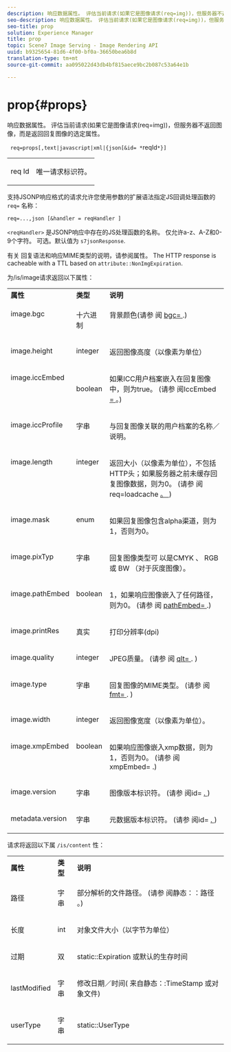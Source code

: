 ```yaml
---
description: 响应数据属性。 评估当前请求(如果它是图像请求(req=img))，但服务器不返回图像，而是返回回复图像的选定属性。
seo-description: 响应数据属性。 评估当前请求(如果它是图像请求(req=img))，但服务器不返回图像，而是返回回复图像的选定属性。
seo-title: prop
solution: Experience Manager
title: prop
topic: Scene7 Image Serving - Image Rendering API
uuid: b9325654-81d6-4f00-bf0a-36650bea6b8d
translation-type: tm+mt
source-git-commit: aa095022d43db4bf815aece9bc2b087c53a64e1b

---
```



# prop{#props}

响应数据属性。 评估当前请求(如果它是图像请求(req=img))，但服务器不返回图像，而是返回回复图像的选定属性。

` req=props[,text|javascript|xml|{json[&id= *`reqId`*}]`

<table id="simpletable_A9FCC880171B4A9DBAE28413AFDF75F7"> 
 <tr class="strow"> 
  <td class="stentry"> <p> <span class="codeph"> req <span class="varname"> Id </span></span> </p> </td> 
  <td class="stentry"> <p>唯一请求标识符。 </p> </td> 
 </tr> 
</table>

支持JSONP响应格式的请求允许您使用参数的扩展语法指定JS回调处理函数的 `req=` 名称：

`req=...,json [&handler = reqHandler ]`

`<reqHandler>` 是JSONP响应中存在的JS处理函数的名称。 仅允许a-z、A-Z和0-9个字符。 可选。默认值为 `s7jsonResponse`.

有关 [](../../../../../../is-api/http-ref/image-serving-api-ref/c-http-protocol-reference/c-response-data/c-properties/c-properties.md#concept-49c609fd6de942cab422ee412353c9d9) 回复语法和响应MIME类型的说明，请参阅属性。 The HTTP response is cacheable with a TTL based on `attribute::NonImgExpiration`.

为/is/image请求返回以下属性：

<table id="table_9665612ED7D24C07AAF75D953C0FEB36"> 
 <tbody> 
  <tr> 
   <td> <b> 属性</b> </td> 
   <td> <b> 类型</b> </td> 
   <td> <b> 说明</b> </td> 
  </tr> 
  <tr valign="top"> 
   <td> <p> <span class="codeph"> image.bgc </span> </p> </td> 
   <td> <p> 十六进制 </p> </td> 
   <td> <p> 背景颜色(请参 <span class="codeph"> 阅 <a href="../../../../../../is-api/http-ref/image-serving-api-ref/c-http-protocol-reference/c-command-reference/r-bgc.md#reference-53376175f617446fbe5c69120f834b88" type="reference" format="dita" scope="local"> bgc= </a> </span>.) </p> </td> 
  </tr> 
  <tr valign="top"> 
   <td valign="top"> <p> <span class="codeph"> image.height </span> </p> </td> 
   <td> <p> integer </p> </td> 
   <td> <p> 返回图像高度（以像素为单位） </p> </td> 
  </tr> 
  <tr> 
   <td valign="top"> <p> <span class="codeph"> image.iccEmbed </span> </p> </td> 
   <td> <p> boolean </p> </td> 
   <td> <p> 如果ICC用户档案嵌入在回复图像中，则为true。 (请参 <span class="codeph"> 阅IccEmbed <a href="../../../../../../is-api/http-ref/image-serving-api-ref/c-http-protocol-reference/c-command-reference/r-iccembed.md#reference-e3b774fb322046a2a6dde3a7bab5583e" type="reference" format="dita" scope="local"> = </a></span>。) </p> </td> 
  </tr> 
  <tr valign="top"> 
   <td> <p> <span class="codeph"> image.iccProfile </span> </p> </td> 
   <td> <p> 字串 </p> </td> 
   <td> <p> 与回复图像关联的用户档案的名称／说明。 </p> </td> 
  </tr> 
  <tr valign="top"> 
   <td> <p> <span class="codeph"> image.length </span> </p> </td> 
   <td> <p> integer </p> </td> 
   <td> <p> 返回大小（以像素为单位），不包括HTTP头；如果服务器之前未缓存回复图像数据，则为0。 (请参 <span class="codeph"> 阅req=loadcache <a href="../../../../../../is-api/http-ref/image-serving-api-ref/c-http-protocol-reference/c-command-reference/r-req/r-req.md#reference-907cdb4a97034db7ad94695f25552e76" type="reference" format="dita" scope="local"> 。 </a></span>) </p> </td> 
  </tr> 
  <tr valign="top"> 
   <td> <p> <span class="codeph"> image.mask </span> </p> </td> 
   <td> <p> enum </p> </td> 
   <td> <p> 如果回复图像包含alpha渠道，则为1，否则为0。 </p> </td> 
  </tr> 
  <tr valign="top"> 
   <td> <p> <span class="codeph"> image.pixTyp </span> </p> </td> 
   <td> <p> 字串 </p> </td> 
   <td> <p> 回复图像类型可 <span class="codeph"> 以是CMYK </span>、 <span class="codeph"> RGB </span> 或 <span class="codeph"> BW </span> （对于灰度图像）。 </p> </td> 
  </tr> 
  <tr valign="top"> 
   <td> <p> <span class="codeph"> image.pathEmbed </span> </p> </td> 
   <td> <p> boolean </p> </td> 
   <td> <p> 1，如果响应图像嵌入了任何路径，则为0。 (请参 <span class="codeph"> 阅 <a href="../../../../../../is-api/http-ref/image-serving-api-ref/c-http-protocol-reference/c-command-reference/r-pathembed.md#reference-9ccf0771d6634cf68c1c9c33cd428301" type="reference" format="dita" scope="local"> pathEmbed= </a> </span>.) </p> </td> 
  </tr> 
  <tr valign="top"> 
   <td> <p> <span class="codeph"> image.printRes </span> </p> </td> 
   <td> <p> 真实 </p> </td> 
   <td> <p> 打印分辨率(dpi) </p> </td> 
  </tr> 
  <tr valign="top"> 
   <td> <p> <span class="codeph"> image.quality </span> </p> </td> 
   <td> <p> integer </p> </td> 
   <td> <p> JPEG质量。 (请参 <span class="codeph"> 阅 <a href="../../../../../../is-api/http-ref/image-serving-api-ref/c-http-protocol-reference/c-command-reference/r-is-http-qlt.md#reference-f69ed0758c784b0385d979820546d352" type="reference" format="dita" scope="local"> qlt= </a> . </span>) </p> </td> 
  </tr> 
  <tr valign="top"> 
   <td> <p> <span class="codeph"> image.type </span> </p> </td> 
   <td> <p> 字串 </p> </td> 
   <td> <p> 回复图像的MIME类型。 (请参 <span class="codeph"> 阅 <a href="../../../../../../is-api/http-ref/image-serving-api-ref/c-http-protocol-reference/c-command-reference/r-is-http-fmt.md#reference-cdf10043423b45ba9fe15157fb3ae37a" type="reference" format="dita" scope="local"> fmt= </a> . </span>) </p> </td> 
  </tr> 
  <tr valign="top"> 
   <td> <p> <span class="codeph"> image.width </span> </p> </td> 
   <td> <p> integer </p> </td> 
   <td> <p> 返回图像宽度（以像素为单位）。 </p> </td> 
  </tr> 
  <tr valign="top"> 
   <td> <p> <span class="codeph"> image.xmpEmbed </span> </p> </td> 
   <td> <p> boolean </p> </td> 
   <td> <p> 如果响应图像嵌入xmp数据，则为1，否则为0。 (请参 <span class="codeph"> 阅xmpEmbed= <a href="../../../../../../is-api/http-ref/image-serving-api-ref/c-http-protocol-reference/c-command-reference/r-xmpembed.md#reference-46ecf40a40a0442fa62de3a85dcb03e8" type="reference" format="dita" scope="local"> </a></span>.) </p> </td> 
  </tr> 
  <tr valign="top"> 
   <td> <p> <span class="codeph"> image.version </span> </p> </td> 
   <td> <p> 字串 </p> </td> 
   <td> <p> 图像版本标识符。 (请参 <span class="codeph"> 阅id= <a href="../../../../../../is-api/http-ref/image-serving-api-ref/c-http-protocol-reference/c-command-reference/r-id.md#reference-60661184deb3420998779724244fcfa0" type="reference" format="dita" scope="local"> . </a></span>) </p> </td> 
  </tr> 
  <tr valign="top"> 
   <td> <p> <span class="codeph"> metadata.version </span> </p> </td> 
   <td> <p> 字串 </p> </td> 
   <td> <p> 元数据版本标识符。 (请参 <span class="codeph"> 阅id= <a href="../../../../../../is-api/http-ref/image-serving-api-ref/c-http-protocol-reference/c-command-reference/r-id.md#reference-60661184deb3420998779724244fcfa0" type="reference" format="dita" scope="local"> . </a></span>) </p> </td> 
  </tr> 
 </tbody> 
</table>

请求将返回以下属 `/is/content` 性：

<table id="table_B66360C475CE495D9701AB526E758873"> 
 <tbody> 
  <tr> 
   <td> <b> 属性</b> </td> 
   <td> <b> 类型</b> </td> 
   <td> <b> 说明</b> </td> 
  </tr> 
  <tr> 
   <td> <p> <span class="codeph"> 路径 </span> </p> </td> 
   <td> <p> 字串 </p> </td> 
   <td> <p>部分解析的文件路径。 (请参 <span class="codeph"> 阅静态：：路径 </span>。) </p> </td> 
  </tr> 
  <tr> 
   <td> <p> <span class="codeph"> 长度 </span> </p> </td> 
   <td> <p> int </p> </td> 
   <td> <p> 对象文件大小（以字节为单位） </p> </td> 
  </tr> 
  <tr> 
   <td> <p> <span class="codeph"> 过期 </span> </p> </td> 
   <td> <p> 双 </p> </td> 
   <td> <p> <span class="codeph"> static::Expiration </span> 或默认的生存时间 </p> </td> 
  </tr> 
  <tr> 
   <td> <p> <span class="codeph"> lastModified </span> </p> </td> 
   <td> <p> 字串 </p> </td> 
   <td> <p> 修改日期／时间( <span class="codeph"> 来自静态：:TimeStamp </span> 或对象文件) </p> </td> 
  </tr> 
  <tr> 
   <td> <p> <span class="codeph"> userType </span> </p> </td> 
   <td> <p> 字串 </p> </td> 
   <td> <p> <span class="codeph"> static::UserType </span> </p> </td> 
  </tr> 
 </tbody> 
</table>

